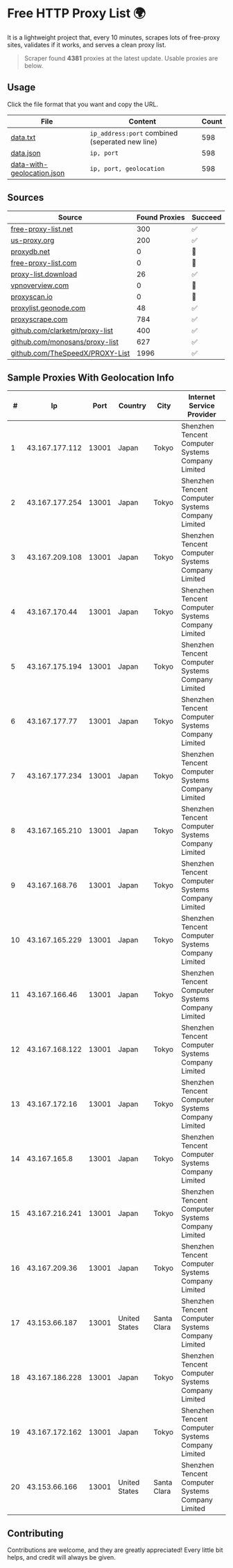 
# Free HTTP Proxy List 🌍

It is a lightweight project that, every 10 minutes, scrapes lots of free-proxy sites, validates if it works, and serves a clean proxy list.


> Scraper found **4381** proxies at the latest update. Usable proxies are below.

## Usage

Click the file format that you want and copy the URL.


|File|Content|Count|
|----|-------|-----|
|[data.txt](https://raw.githubusercontent.com/themiralay/Proxy-List-World/master/data.txt)|`ip_address:port` combined (seperated new line)|598|
|[data.json](https://raw.githubusercontent.com/themiralay/Proxy-List-World/master/data.json)|`ip, port`|598|
|[data-with-geolocation.json](https://raw.githubusercontent.com/themiralay/Proxy-List-World/master/data-with-geolocation.json)|`ip, port, geolocation`|598|

## Sources

|Source|Found Proxies|Succeed|
|------|-------------|-------|
|[free-proxy-list.net](https://free-proxy-list.net)|300|✅|
|[us-proxy.org](https://www.us-proxy.org)|200|✅|
|[proxydb.net](http://proxydb.net)|0|🚫|
|[free-proxy-list.com](https://free-proxy-list.com/?page=&port=&type%5B%5D=http&type%5B%5D=https&up_time=0&search=Search)|0|🚫|
|[proxy-list.download](https://www.proxy-list.download/HTTP)|26|✅|
|[vpnoverview.com](https://vpnoverview.com/privacy/anonymous-browsing/free-proxy-servers)|0|🚫|
|[proxyscan.io](https://www.proxyscan.io)|0|🚫|
|[proxylist.geonode.com](https://proxylist.geonode.com/api/proxy-list?limit=300&page=1&sort_by=lastChecked&sort_type=desc&protocols=http,https)|48|✅|
|[proxyscrape.com](https://api.proxyscrape.com/v2/?request=displayproxies&protocol=http&timeout=10000&country=all&ssl=all&anonymity=all)|784|✅|
|[github.com/clarketm/proxy-list](https://raw.githubusercontent.com/clarketm/proxy-list/master/proxy-list-raw.txt)|400|✅|
|[github.com/monosans/proxy-list](https://raw.githubusercontent.com/monosans/proxy-list/main/proxies/http.txt)|627|✅|
|[github.com/TheSpeedX/PROXY-List](https://raw.githubusercontent.com/TheSpeedX/PROXY-List/master/http.txt)|1996|✅|


## Sample Proxies With Geolocation Info

|#|Ip|Port|Country|City|Internet Service Provider|
|-|--|----|-------|----|-------------------------|
|1|43.167.177.112|13001|Japan|Tokyo|Shenzhen Tencent Computer Systems Company Limited|
|2|43.167.177.254|13001|Japan|Tokyo|Shenzhen Tencent Computer Systems Company Limited|
|3|43.167.209.108|13001|Japan|Tokyo|Shenzhen Tencent Computer Systems Company Limited|
|4|43.167.170.44|13001|Japan|Tokyo|Shenzhen Tencent Computer Systems Company Limited|
|5|43.167.175.194|13001|Japan|Tokyo|Shenzhen Tencent Computer Systems Company Limited|
|6|43.167.177.77|13001|Japan|Tokyo|Shenzhen Tencent Computer Systems Company Limited|
|7|43.167.177.234|13001|Japan|Tokyo|Shenzhen Tencent Computer Systems Company Limited|
|8|43.167.165.210|13001|Japan|Tokyo|Shenzhen Tencent Computer Systems Company Limited|
|9|43.167.168.76|13001|Japan|Tokyo|Shenzhen Tencent Computer Systems Company Limited|
|10|43.167.165.229|13001|Japan|Tokyo|Shenzhen Tencent Computer Systems Company Limited|
|11|43.167.166.46|13001|Japan|Tokyo|Shenzhen Tencent Computer Systems Company Limited|
|12|43.167.168.122|13001|Japan|Tokyo|Shenzhen Tencent Computer Systems Company Limited|
|13|43.167.172.16|13001|Japan|Tokyo|Shenzhen Tencent Computer Systems Company Limited|
|14|43.167.165.8|13001|Japan|Tokyo|Shenzhen Tencent Computer Systems Company Limited|
|15|43.167.216.241|13001|Japan|Tokyo|Shenzhen Tencent Computer Systems Company Limited|
|16|43.167.209.36|13001|Japan|Tokyo|Shenzhen Tencent Computer Systems Company Limited|
|17|43.153.66.187|13001|United States|Santa Clara|Shenzhen Tencent Computer Systems Company Limited|
|18|43.167.186.228|13001|Japan|Tokyo|Shenzhen Tencent Computer Systems Company Limited|
|19|43.167.172.162|13001|Japan|Tokyo|Shenzhen Tencent Computer Systems Company Limited|
|20|43.153.66.166|13001|United States|Santa Clara|Shenzhen Tencent Computer Systems Company Limited|



## Contributing

Contributions are welcome, and they are greatly appreciated! Every
little bit helps, and credit will always be given.

